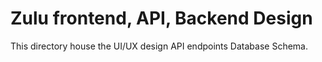 # Zulu frontend, API, Backend Design

This directory house the UI/UX design
API endpoints
Database Schema.
